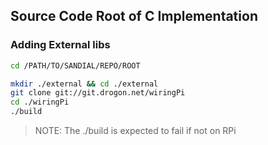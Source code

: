 ## Source Code Root of C Implementation

### Adding External libs
```bash
cd /PATH/TO/SANDIAL/REPO/ROOT
```
```bash
mkdir ./external && cd ./external
git clone git://git.drogon.net/wiringPi
cd ./wiringPi
./build
```

> NOTE: The ./build is expected to fail if not on RPi


